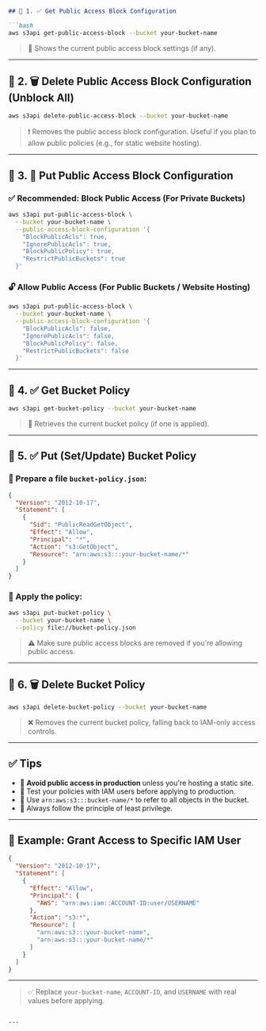 ````md

## 🔹 1. ✅ Get Public Access Block Configuration

```bash
aws s3api get-public-access-block --bucket your-bucket-name
````

> 📌 Shows the current public access block settings (if any).

---

## 🔹 2. 🗑️ Delete Public Access Block Configuration (Unblock All)

```bash
aws s3api delete-public-access-block --bucket your-bucket-name
```

> ❗ Removes the public access block configuration. Useful if you plan to allow public policies (e.g., for static website hosting).

---

## 🔹 3. 🔐 Put Public Access Block Configuration

### ✅ Recommended: Block Public Access (For Private Buckets)

```bash
aws s3api put-public-access-block \
  --bucket your-bucket-name \
  --public-access-block-configuration '{
    "BlockPublicAcls": true,
    "IgnorePublicAcls": true,
    "BlockPublicPolicy": true,
    "RestrictPublicBuckets": true
  }'
```

### 🔓 Allow Public Access (For Public Buckets / Website Hosting)

```bash
aws s3api put-public-access-block \
  --bucket your-bucket-name \
  --public-access-block-configuration '{
    "BlockPublicAcls": false,
    "IgnorePublicAcls": false,
    "BlockPublicPolicy": false,
    "RestrictPublicBuckets": false
  }'
```

---

## 🔹 4. ✅ Get Bucket Policy

```bash
aws s3api get-bucket-policy --bucket your-bucket-name
```

> 📌 Retrieves the current bucket policy (if one is applied).

---

## 🔹 5. ✅ Put (Set/Update) Bucket Policy

### 📁 Prepare a file `bucket-policy.json`:

```json
{
  "Version": "2012-10-17",
  "Statement": [
    {
      "Sid": "PublicReadGetObject",
      "Effect": "Allow",
      "Principal": "*",
      "Action": "s3:GetObject",
      "Resource": "arn:aws:s3:::your-bucket-name/*"
    }
  ]
}
```

### 🔧 Apply the policy:

```bash
aws s3api put-bucket-policy \
  --bucket your-bucket-name \
  --policy file://bucket-policy.json
```

> ⚠️ Make sure public access blocks are removed if you're allowing public access.

---

## 🔹 6. 🗑️ Delete Bucket Policy

```bash
aws s3api delete-bucket-policy --bucket your-bucket-name
```

> ❌ Removes the current bucket policy, falling back to IAM-only access controls.

---

## ✅ Tips

* 🛑 **Avoid public access in production** unless you're hosting a static site.
* 🧪 Test your policies with IAM users before applying to production.
* 📜 Use `arn:aws:s3:::bucket-name/*` to refer to all objects in the bucket.
* 🔐 Always follow the principle of least privilege.

---

## 📌 Example: Grant Access to Specific IAM User

```json
{
  "Version": "2012-10-17",
  "Statement": [
    {
      "Effect": "Allow",
      "Principal": {
        "AWS": "arn:aws:iam::ACCOUNT-ID:user/USERNAME"
      },
      "Action": "s3:*",
      "Resource": [
        "arn:aws:s3:::your-bucket-name",
        "arn:aws:s3:::your-bucket-name/*"
      ]
    }
  ]
}
```

---

> ✅ Replace `your-bucket-name`, `ACCOUNT-ID`, and `USERNAME` with real values before applying.

```

---


